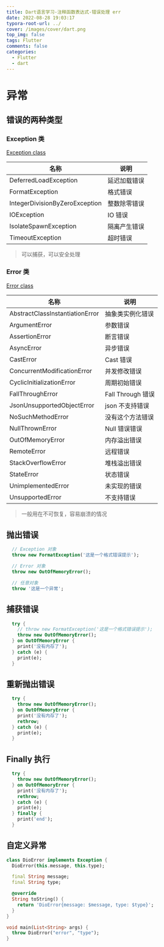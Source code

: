 ```yaml
---
title: Dart语言学习-注释函数表达式-错误处理 err
date: 2022-08-28 19:03:17
typora-root-url: ../
cover: /images/cover/dart.png
top_img: false
tags: Flutter
comments: false
categories:
  - Flutter
  - dart
---
```


# 异常

## 错误的两种类型

### Exception 类

[Exception class](https://api.dartlang.org/stable/2.17.1/dart-core/Exception-class.html)

| 名称                           | 说明         |
| ------------------------------ | ------------ |
| DeferredLoadException          | 延迟加载错误 |
| FormatException                | 格式错误     |
| IntegerDivisionByZeroException | 整数除零错误 |
| IOException                    | IO 错误      |
| IsolateSpawnException          | 隔离产生错误 |
| TimeoutException               | 超时错误     |

> 可以捕获，可以安全处理

### Error 类

[Error class](https://api.dartlang.org/stable/2.17.1/dart-core/Error-class.html)

| 名称                            | 说明              |
| ------------------------------- | ----------------- |
| AbstractClassInstantiationError | 抽象类实例化错误  |
| ArgumentError                   | 参数错误          |
| AssertionError                  | 断言错误          |
| AsyncError                      | 异步错误          |
| CastError                       | Cast 错误         |
| ConcurrentModificationError     | 并发修改错误      |
| CyclicInitializationError       | 周期初始错误      |
| FallThroughError                | Fall Through 错误 |
| JsonUnsupportedObjectError      | json 不支持错误   |
| NoSuchMethodError               | 没有这个方法错误  |
| NullThrownError                 | Null 错误错误     |
| OutOfMemoryError                | 内存溢出错误      |
| RemoteError                     | 远程错误          |
| StackOverflowError              | 堆栈溢出错误      |
| StateError                      | 状态错误          |
| UnimplementedError              | 未实现的错误      |
| UnsupportedError                | 不支持错误        |

> 一般用在不可恢复，容易崩溃的情况

## 抛出错误

```dart
  // Exception 对象
  throw new FormatException('这是一个格式错误提示');

  // Error 对象
  throw new OutOfMemoryError();

  // 任意对象
  throw '这是一个异常';
```

## 捕获错误

```dart
  try {
    // throw new FormatException('这是一个格式错误提示');
    throw new OutOfMemoryError();
  } on OutOfMemoryError {
    print('没有内存了');
  } catch (e) {
    print(e);
  }
```

## 重新抛出错误

```dart
  try {
    throw new OutOfMemoryError();
  } on OutOfMemoryError {
    print('没有内存了');
    rethrow;
  } catch (e) {
    print(e);
  }
```

## Finally 执行

```dart
  try {
    throw new OutOfMemoryError();
  } on OutOfMemoryError {
    print('没有内存了');
    rethrow;
  } catch (e) {
    print(e);
  } finally {
    print('end');
  }
```

## 自定义异常

```dart
class DioError implements Exception {
  DioError(this.message, this.type);

  final String message;
  final String type;

  @override
  String toString() {
    return 'DioError{message: $message, type: $type}';
  }
}

void main(List<String> args) {
  throw DioError("error", "type");
}
```
